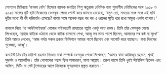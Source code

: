 সোশ্যাল মিডিয়ায় ‘বাপকা বেটা’ হিসেবে ব্যাপক জনপ্রিয় শিশু ঋতুরাজ ভৌমিক বাবা শুভাশীষ ভৌমিকের সঙ্গে ২০১৮ ও ২০২৪ সালের দুটি ছবি নিজেদের ফেসবুক পেজে পোস্ট করে জানতে চেয়েছে, ‘বলুন তো, সময়ের সঙ্গে সঙ্গে এই ছবি দুটির মধ্যে কী কী পরিবর্তন এসেছে? বাবার সঙ্গে অনেক বছর পর পর এ ধরনের স্মৃতি ধরে রাখা অমূল্য একটা ব্যাপার।’

বাবাকে নিয়ে ‘দ্য আউটসাইডার’ পেজের বাইকপ্রেমী রাহাতের গল্পটা একটু অন্য রকম। তিনি তাঁর ফেসবুক পেজে লিখেছেন, ‘প্রথমে বাইকে ওঠানো থেকে বাইক চালানো শেখা, আব্বু সব সময় পাশে ছিলেন, আমাদের সব কষ্ট বা সুখে!’ তিনি আরও লেখেন, ‘আজ পর্যন্ত সকল প্রকার ডিসিশনে আমার পাশে ছিলেন এবং সাপোর্ট করে যাচ্ছেন। বাবা দিবসের শুভেচ্ছা, আব্বু’।

কনটেন্ট ক্রিয়েটর মারিশা রহমান নিজের বাবা সম্পর্কে ফেসবুক পেজে লিখেছেন, ‘আমার বাবা আজিজুর রহমান, খুবই সুদর্শন ও অ্যাকটিভ। তাঁর পোশাকের পছন্দ ছিল অসাধারণ, মাশা আল্লাহ। তরুণ বয়সে তিনি খুবই স্টাইলিশ ছিলেন এবং অফিস, মিটিং বা গেট টুগেদারের আগে নিজেকে সুন্দরভাবে প্রস্তুত করতেন।’
